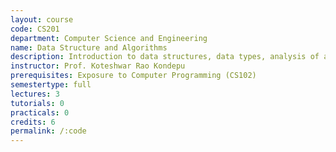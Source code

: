 ```yaml
---
layout: course
code: CS201
department: Computer Science and Engineering
name: Data Structure and Algorithms
description: Introduction to data structures, data types, analysis of algorithms and their manipulation
instructor: Prof. Koteshwar Rao Kondepu
prerequisites: Exposure to Computer Programming (CS102)
semestertype: full
lectures: 3
tutorials: 0
practicals: 0
credits: 6
permalink: /:code
---
```


